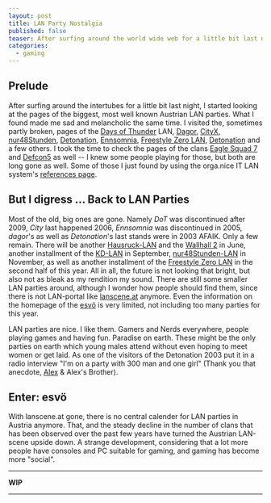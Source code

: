 ```yaml
---
layout: post
title: LAN Party Nostalgia
published: false
teaser: After surfing around the world wide web for a little bit last night, I started looking at the pages of the biggest, most well known Austrian LAN parties. What I found made me sad and melancholic the same time.
categories:
  - gaming
---
```

## Prelude
After surfing around the intertubes for a little bit last night, I started looking at the pages of the biggest, most well known Austrian LAN parties. What I found made me sad and melancholic the same time. I visited the, sometimes partly broken, pages of the [Days of Thunder][dot] LAN, [Dagor][dagor], [CityX][cityx], [nur48Stunden][n48h], [Detonation][det03], [Ennsomnia][ennsomn], [Freestyle Zero LAN][fs], [Detonation][det03] and a few others. I took the time to check the pages of the clans [Eagle Squad 7][es7] and [Defcon5][defcon5] as well -- I knew some people playing for those, but both are long gone as well. Some of those I just found by using the orga.nice IT LAN system's [references page][lscref].

## But I digress ... Back to LAN Parties
Most of the old, big ones are gone. Namely *DoT* was discontinued after 2009, *City* last happened 2006, *Ennsomnia* was discontinued in 2005, *dagor*'s as well as *Detonation*'s last stands were in 2003 AFAIK. Only a few remain. There will be another [Hausruck-LAN][hrlan] and the [Wallhall 2][wh2] in June, another installment of the [KD-LAN][kd] in September, [nur48Stunden-LAN][n48h] in November, as well as another installment of the [Freestyle Zero LAN][fs] in the second half of this year. All in all, the future is not looking that bright, but also not as bleak as my rendition my sound. There are still some smaller LAN parties around, although I wonder how people should find them, since there is not LAN-portal like [lanscene.at][lsc] anymore. Even the information on the homepage of the [esvö][esvoe] is very limited, not including too many parties for this year.

LAN parties are nice. I like them. Gamers and Nerds everywhere, people playing games and having fun. Paradise on earth. These might be the only parties on earth which young males attend without even hoping to meet women or get laid. As one of the visitors of the Detonation 2003 put it in a radio interview "I'm on a party with 300 man and one girl" (Thank you that anecdote, [Alex][pants] & Alex's Brother). 

## Enter: esvö
With lanscene.at gone, there is no central calender for LAN parties in Austria anymore. That, and the steady decline in the number of clans that has been observed over the past few years have turned the Austrian LAN-scene upside down. A strange development, considering that a lot more people have consoles and PC suitable for gaming, and gaming has become more "social".

<hr />

**WIP**

<hr />

[cityx]:	http://www.cityx.org/ (CityX "xTending Borders" '06)
[dot]:		http://www.dot-lan.at/ (Days of Thunder '09)
[dagor]:	http://organiceit.lanscene.at/cgi-bin/onit/onIT.cgi%3FMODULE%3DNavigation%3BACTION%3DShow%3BNavigation.ID%3D2%3BSITE%3D2 (Dagor.net-LAN, broken)
[n48h]:		http://www.nur48stunden.at/ (The homepage of nur48Stunden-LAN #31 November '11)
[fs]:		http://www.freestyle-lan.at/ (Freestyle Zero LAN 2nd half of '11)
[lsc]:		http://www.lanscene.at/ (Lanscene.at homepage, broken)
[lscref]:	http://www.lanscene.at/cgi-bin/onit/ownhomes.cgi (The references page of the "orga.nice IT LAN system")
[es7]:		http://organiceit.lanscene.at/cgi-bin/onit/dnews.cgi?BOARD=6 (es7.at)
[defcon5]:	http://www.defcon5.org/ (defcon5 e.V.)
[ennsomn]:	http://organiceit.lanscene.at/cgi-bin/onit/dnews.cgi?BOARD=42 (Ennsomnia 5 '05)
[det03]:	http://organiceit.lanscene.at/cgi-bin/onit/dnews.cgi?BOARD=54 (Detonation '03)
[kd]:		http://www.kd-lan.net/ (7. KD-LAN "The Show Must Go On" September '11)
[esvoe]:	http://www.esvoe.at/ (Austrien eSports Union)
[hrlan]:	http://hausruck-lan.org/ (Hausruck-KAN 11.1 June '11)
[wh2]:		http://www.arom.org/index.php?option=com_wrapper&view=wrapper&Itemid=14 (Wallhall 2 -- Time to say goodbye? June '11)
[pants]:	http://www.twitter.com/pants9 (Alex' Twitter Profile)